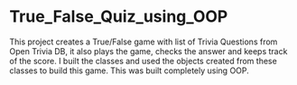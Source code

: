 # True_False_Quiz_using_OOP
This project creates a True/False game with list of Trivia Questions from Open Trivia DB, it also plays the game, checks the answer and keeps track of the score. I built the classes and used the objects created from these classes to build this game. This was built completely using OOP.
